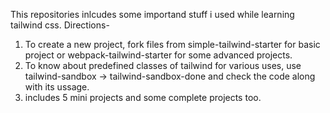 This repositories inlcudes some importand stuff i used while learning tailwind css. Directions-
1) To create a new project, fork files from simple-tailwind-starter for basic project or webpack-tailwind-starter for some advanced projects.
2) To know about predefined classes of tailwind for various uses, use tailwind-sandbox -> tailwind-sandbox-done and check the code along with its ussage.
3) includes 5 mini projects and some complete projects too.
